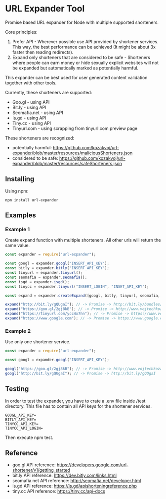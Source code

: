 # URL Expander Tool

Promise based URL expander for Node with multiple supported shorteners.

Core principles:

1) Prefer API - Wherever possible use API provided by shortener services. This way, the best performance can be achieved (It might be about 3x faster then reading redirects).
2) Expand only shorteners that are considered to be safe - Shorteners where people can earn money or hide sexually explicit websites will not be expanded but automatically marked as potentially harmful.

This expander can be best used for user generated content validation together with other tools.

Currently, these shorteners are supported:

- Goo.gl - using API
- Bit.ly - using API
- Seomafia.net - using API
- Is.gd - using API
- Tiny.cc - using API
- Tinyurl.com - using scrapping from tinyurl.com preview page

These shorteners are recognized: 
- potentially harmful: https://github.com/kozakvoj/url-expander/blob/master/resources/maliciousShorteners.json
- considered to be safe: https://github.com/kozakvoj/url-expander/blob/master/resources/safeShorteners.json

## Installing
Using npm:
```
npm install url-expander
```

## Examples 

### Example 1
Create expand function with multiple shorteners. All other urls will return the same value.

```javascript
const expander = require("url-expander");

const googl = expander.googl("INSERT_API_KEY");
const bitly = expander.bitly("INSERT_API_KEY");
const tinyurl = expander.tinyurl();
const seomafia = expander.seomafia();
const isgd = expander.isgd();
const tinycc = expander.tinyurl("INSERT_LOGIN", "INSET_API_KEY");

const expand = expander.createExpand([googl, bitly, tinyurl, seomafia, isgd, tinycc]);

expand("http://bit.ly/gQUgaI"); // -> Promise -> http://bit.ly/bundles/kozakvoj/1
expand("https://goo.gl/2gj8kB"); // -> Promise -> http://www.vojtechkozak.cz
expand("https://tinyurl.com/ycc4x7hn"); // -> Promise -> https://www.vojtechkozak.cz;
expand("https://www.google.com"); // -> Promise -> https://www.google.com;
```

### Example 2
Use only one shortener service.

```javascript
const expander = require("url-expander");

const googl = expander.googl("INSERT_API_KEY");

googl("https://goo.gl/2gj8kB"); // -> Promise -> http://www.vojtechkozak.cz
googl("http://bit.ly/gQUgaI"); // -> Promise -> http://bit.ly/gQUgaI
```

## Testing
In order to test the expander, you have to crate a .env file inside /test directory. This file has to contain all API keys for the shortener services.

 ```
GOOGL_API_KEY=
BITLY_API_KEY=
TINYCC_API_KEY=
TINYCC_API_LOGIN=
 ```
 
Then execute npm test.

## Reference
- goo.gl API reference: https://developers.google.com/url-shortener/v1/getting_started
- bit.ly API reference: https://dev.bitly.com/links.html
- seomafia.net API reference: http://seomafia.net/developer.html
- is.gd API reference: https://is.gd/apishorteningreference.php
- tiny.cc API reference: https://tiny.cc/api-docs
 
 
